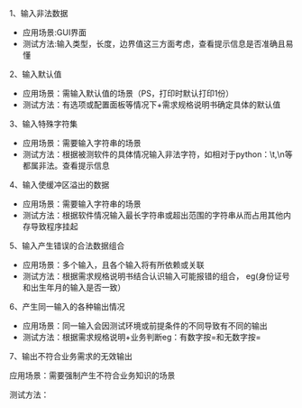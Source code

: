 1、输入非法数据

- 应用场景:GUI界面
- 测试方法:输入类型，长度，边界值这三方面考虑，查看提示信息是否准确且易懂

2、输入默认值

- 应用场景：需输入默认值的场景（PS，打印时默认打印1份）
- 测试方法：有选项或配置面板等情况下+需求规格说明书确定具体的默认值

3、输入特殊字符集

- 应用场景：需要输入字符串的场景
- 测试方法：根据被测软件的具体情况输入非法字符，如相对于python：\t,\n等都属非法。查看提示信息

4、输入使缓冲区溢出的数据

- 应用场景：需要输入字符串的场景
- 测试方法：根据软件情况输入最长字符串或超出范围的字符串从而占用其他内存导致程序挂起

5、输入产生错误的合法数据组合

- 应用场景：多个输入，且各个输入将有所依赖或关联
- 测试方法：根据需求规格说明书结合认识输入可能报错的组合， eg(身份证号和出生年月的输入是否一致）

6、产生同一输入的各种输出情况

- 应用场景：同一输入会因测试环境或前提条件的不同导致有不同的输出
- 测试方法：根据需求规格说明+业务判断eg：有数字按=和无数字按= 

7、输出不符合业务需求的无效输出

应用场景：需要强制产生不符合业务知识的场景

测试方法：